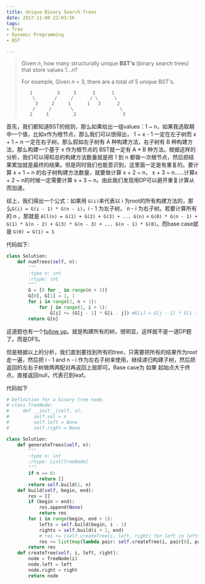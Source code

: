 ```yaml
---
title: Unique Binary Search Trees
date: 2017-11-08 22:03:56
tags:
- Tree
- Dynamic Programming
- BST

---
```


> Given *n*, how many structurally unique **BST's** (binary search trees) that store values 1...*n*?
>
> For example,
> Given *n* = 3, there are a total of 5 unique BST's.
>
> ```
>    1         3     3      2      1
>     \       /     /      / \      \
>      3     2     1      1   3      2
>     /     /       \                 \
>    2     1         2                 3
> ```



首先，我们都知道BST的规则，那么如果给出一组values：1 ~ n，如果我选取期中一个值，比如x作为根节点，那么我们可以很得出， 1 ~ x - 1 一定在左子树而 x + 1 ~ n 一定在右子树。那么假如左子树有 A 种构建方法，右子树有 B 种构建方法，那么构建一个基于 x 作为根节点的 BST就一定有 A * B 种方法。根据这样的分析，我们可以得知总的构建方法数量就是把 1 到 n 都做一次根节点，然后把结果累加就是最终的结果。但是同时我们也能意识到，这里面一定是有重复的。要计算 x + 1 ~ n 的右子树构建方法数量，就要做计算 x + 2 ~ n， x + 3 ~ n……计算x + 2 ~ n的时候一定需要计算 x + 3 ~ n。由此我们发现用DP可以避开重复计算从而加速。

综上，我们得出一个公式：如果用 `G(i)`来代表以 i 为root的所有构建方法的，那么`G(i) = G(i - 1) * G(n - i)`，i - 1 为左子树， n - i 为右子树。若要计算所有的 n ，那就是 `All(n) = G(1) + G(2) + G(3) + ... G(n)` = `G(0) * G(n - 1) + G(1) * G(n - 2) + G(3) * G(n - 3) + ... G(n - 1) * G(0)`。而base case就是 `G(0) = G(1) = 1`

代码如下:

```python
class Solution:
    def numTrees(self, n):
        """
        :type n: int
        :rtype: int
        """
        G = [0 for _ in range(n + 1)]
        G[0], G[1] = 1, 1
        for i in range(2, n + 1):
            for j in range(1, i + 1):
                G[i] += (G[j - 1] * G[i - j]) #G[i] = G[j - 1] * G[i - j] 0 < j <= i, sum of G(n) = G(0) * G(n-1) + G(1) * G(n-2) + … + G(n-1) * G(0) 
        return G[n]
```



这道题也有一个[follow up](https://leetcode.com/problems/unique-binary-search-trees-ii/description/)。就是构建所有的树，很明显，这样就不是一道DP题了。而是DFS。

但是根据以上的分析，我们直到要找到所有的tree，只需要把所有的结果作为root走一遍，然后把 i - 1 and n -  i 作为左右子树来使用，继续递归构建子树，然后把返回的左右子树做两两配对再返回上层即可。Base case为 如果 起始点大于终点，直接返回null，代表已到leaf。

代码如下

```python
# Definition for a binary tree node.
# class TreeNode:
#     def __init__(self, x):
#         self.val = x
#         self.left = None
#         self.right = None

class Solution:
    def generateTrees(self, n):
        """
        :type n: int
        :rtype: List[TreeNode]
        """
        if n == 0:
            return []
        return self.build(1, n)
    def build(self, begin, end):
        res = []
        if (begin > end):
            res.append(None)
            return res
        for i in range(begin, end + 1):
            lefts = self.build(begin, i - 1)
            rights = self.build(i + 1, end)
            # res += [self.createTree(i, left, right) for left in lefts for right in rights]
            res += list(map(lambda pair: self.createTree(i, pair[0], pair[1]), itertools.product(lefts, rights)))
        return res
    def createTree(self, i, left, right):
        node = TreeNode(i)
        node.left = left
        node.right = right
        return node
```

